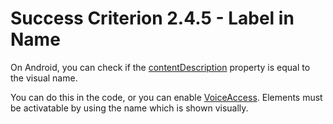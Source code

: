 # Success Criterion 2.4.5 - Label in Name

On Android, you can check if the [contentDescription](https://developer.android.com/reference/android/view/View.html#attr_android:contentDescription) property is equal to the visual name.

You can do this in the code, or you can enable [VoiceAccess](https://appt.nl/kennisbank/hulpmiddelen/stembediening/android). Elements must be activatable by using the name which is shown visually.
